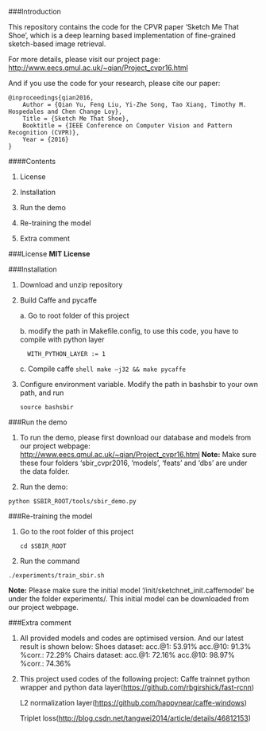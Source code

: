 ###Introduction

This repository contains the code for the CPVR paper ‘Sketch Me That Shoe’, which is a deep learning based implementation of fine-grained sketch-based image retrieval. 

For more details, please visit our project page:
http://www.eecs.qmul.ac.uk/~qian/Project_cvpr16.html

And if you use the code for your research, please cite our paper:

	@inproceedings{qian2016,
	    Author = {Qian Yu, Feng Liu, Yi-Zhe Song, Tao Xiang, Timothy M. Hospedales and Chen Change Loy},
	    Title = {Sketch Me That Shoe},
	    Booktitle = {IEEE Conference on Computer Vision and Pattern Recognition (CVPR)},
	    Year = {2016}
	}

	
####Contents

1. License

2. Installation

3. Run the demo

4. Re-training the model

5. Extra comment

###License
**MIT License**

###Installation
1. Download and unzip repository

2. Build Caffe and pycaffe

	a. Go to root folder of this project

	b. modify the path in Makefile.config, to use this code, you have to compile with python layer
	```make
	  WITH_PYTHON_LAYER := 1
	```

	c. Compile caffe 
	```shell make –j32 && make pycaffe```

3. Configure environment variable. Modify the path in bashsbir to your own path, and run
	```shell
	source bashsbir
	```

###Run the demo

1. To run the demo, please first download our database and models from our project webpage:
http://www.eecs.qmul.ac.uk/~qian/Project_cvpr16.html
**Note:** Make sure these four folders ‘sbir_cvpr2016, ‘models’, ‘feats’ and ‘dbs’ are under the data folder.

2. Run the demo:

```shell
python $SBIR_ROOT/tools/sbir_demo.py
```

###Re-training the model
1. Go to the root folder of this project

	``` shell
	cd $SBIR_ROOT
	```

2. Run the command
```shell
./experiments/train_sbir.sh
```
**Note:** Please make sure the initial model ‘/init/sketchnet_init.caffemodel’ be under the folder experiments/. This initial model can be downloaded from our project webpage. 
	
###Extra comment
1. All provided models and codes are optimised version. And our latest result is shown below:
   Shoes dataset: 
	acc.@1: 53.91%	acc.@10: 91.3%	%corr.: 72.29%
   Chairs dataset: 
	acc.@1: 72.16%	acc.@10: 98.97%	%corr.: 74.36%

2. This project used codes of the following project:
   Caffe trainnet python wrapper and python data layer(https://github.com/rbgirshick/fast-rcnn)

   L2 normalization layer(https://github.com/happynear/caffe-windows)
   
   Triplet loss(http://blog.csdn.net/tangwei2014/article/details/46812153)

